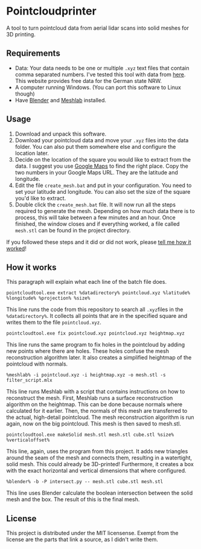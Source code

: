 # Pointcloudprinter
A tool to turn pointcloud data from aerial lidar scans into solid meshes for 3D printing.

## Requirements
- Data: Your data needs to be one or multiple `.xyz` text files that contain comma separated numbers. I've tested this tool with data from [here](https://www.opengeodata.nrw.de/produkte/geobasis/dom/dom1l/). This website provides free data for the German state NRW.
- A computer running Windows. (You can port this software to Linux though)
- Have [Blender](https://www.blender.org/download/) and [Meshlab](http://www.meshlab.net/#download) installed.

## Usage
1. Download and unpack this software.
2. Download your pointcloud data and move your `.xyz` files into the data folder. You can also put them somewhere else and configure the location later.
3. Decide on the location of the square you would like to extract from the data. I suggest you use [Google Maps](https://www.google.com/maps/) to find the right place. Copy the two numbers in your Google Maps URL. They are the latitude and longitude.
4. Edit the file `create_mesh.bat` and put in your configuration. You need to set your latitude and longitude. You can also set the size of the square you'd like to extract.
5. Double click the `create_mesh.bat` file. It will now run all the steps required to generate the mesh. Depending on how much data there is to process, this will take between a few minutes and an hour. Once finished, the window closes and if everything worked, a file called `mesh.stl` can be found in the project directory.

If you followed these steps and it did or did not work, please [tell me how it worked](mailto:mail@marian42.de)!

## How it works
This paragraph will explain what each line of the batch file does.

	pointcloudtool.exe extract %datadirectory% pointcloud.xyz %latitude% %longitude% %projection% %size%

This line runs the code from this repository to search all `.xyz`files in the `%datadirectory%`. It collects all points that are in the specified square and writes them to the file `pointcloud.xyz`.

	pointcloudtool.exe fix pointcloud.xyz pointcloud.xyz heightmap.xyz

This line runs the same program to fix holes in the pointcloud by adding new points where there are holes.
These holes confuse the mesh reconstruction algorithm later. It also creates a simplified heightmap of the pointcloud with normals.

	%meshlab% -i pointcloud.xyz -i heightmap.xyz -o mesh.stl -s filter_script.mlx

This line runs Meshlab with a script that contains instructions on how to reconstruct the mesh.
First, Meshlab runs a surface reconstruction algorithm on the heightmap.
This can be done because normals where calculated for it earlier.
Then, the normals of this mesh are transferred to the actual, high-detail pointcloud.
The mesh reconstruction algorithm is run again, now on the big pointcloud.
This mesh is then saved to mesh.stl.

	pointcloudtool.exe makeSolid mesh.stl mesh.stl cube.stl %size% %verticaloffset%
	
This line, again, uses the program from this project.
It adds new triangles around the seam of the mesh and connects them, resulting in a watertight, solid mesh. This could already be 3D-printed!
Furthermore, it creates a box with the exact horizontal and vertical dimensions that where configured.

	%blender% -b -P intersect.py -- mesh.stl cube.stl mesh.stl

This line uses Blender calculate the boolean intersection between the solid mesh and the box. The result of this is the final mesh.

## License

This project is distributed under the MIT licensense. Exempt from the license are the parts that link a source, as I didn't write them.